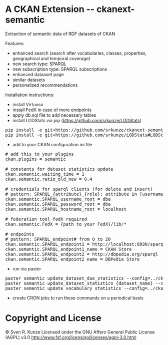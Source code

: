 A CKAN Extension -- ckanext-semantic
================
Extraction of semantic data of RDF datasets of CKAN

Features:
 - enhanced search (search after vocabularies, classes, properties, geographical and temporal coverage)
 - new search type: SPARQL
 - new subscription type: SPARQL subscriptions
 - enhanced dataaset page
 - similar datasets
 - personalized recommendations

Installation instructions:
 - install Virtuoso
 - install FedX in case of more endpoints
 - apply db.sql file to add necessary tables
 - install LODStats via pip (https://github.com/srkunze/LODStats)
<pre>
pip install -e git+https://github.com/srkunze/ckanext-semantic#egg=ckanext-semantic
pip install -e git+https://github.com/srkunze/LODStats#LODStats
</pre>

- add to your CKAN configuration ini file
<pre>
# add this to your plugins
ckan.plugins = semantic

# constants for dataset statistics update
ckan.semantic.waiting_time = 1
ckan.semantic.ratio_old_new = 0.4

# credentials for sparql clients (for delete and insert)
# pattern: SPARQL_{attribute}_{role}; attribute in [username, password, hostname]; role in [root]
ckan.semantic.SPARQL_username_root = dba
ckan.semantic.SPARQL_password_root = dba
ckan.semantic.SPARQL_hostname_root = localhost

# federation tool fedX required
ckan.semantic.FedX = {path to your FedX}/lib/*

# endpoints
# pattern: SPARQL_endpoint# from 0 to 20
ckan.semantic.SPARQL_endpoint1 = http://localhost:8890/sparql
ckan.semantic.SPARQL_endpoint1_name = CKAN Store
ckan.semantic.SPARQL_endpoint2 = http://dbpedia.org/sparql
ckan.semantic.SPARQL_endpoint2_name = DBPedia Store
</pre>

 - run via paster

<pre>
paster semantic update_dataset_due_statistics --config=../ckan/development.ini
paster semantic update_dataset_statistics {dataset_name} --config=../ckan/development.ini
paster semantic update_vocabulary_statistics --config=../ckan/development.ini
</pre>
 - create CRON jobs to run these commands on a periodical basis


Copyright and License
===
© Sven R. Kunze
Licensed under the GNU Affero General Public License (AGPL) v3.0
http://www.fsf.org/licensing/licenses/agpl-3.0.html
